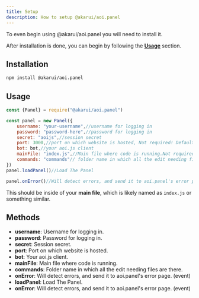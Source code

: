 ```yaml
---
title: Setup
description: How to setup @akarui/aoi.panel
---
```


To even begin using @akarui/aoi.panel you will need to install it.

After installation is done, you can begin by following the **[Usage](#usage)** section.

## Installation

```bash
npm install @akarui/aoi.panel
```

## Usage

```javascript title="index.js"
const {Panel} = require("@akarui/aoi.panel")

const panel = new Panel({
    username: "your-username",//username for logging in
    password: "password-here",//password for logging in
    secret: "aoijs",//session secret
    port: 3000,//port on which website is hosted, Not required! Default 3000
    bot: bot,//your aoi.js client
    mainFile: "index.js",//Main file where code is running.Not required, default taken from package.json
    commands: "commands"// folder name in which all the edit needing files are there
})
panel.loadPanel()//Load The Panel

panel.onError()//Will detect errors, and send it to aoi.panel's error page
```

This should be inside of your **main file**, which is likely named as `index.js` or something similar.

## Methods

- **username**: Username for logging in.
- **password**: Password for logging in.
- **secret**: Session secret.
- **port**: Port on which website is hosted.
- **bot**: Your aoi.js client.
- **mainFile**: Main file where code is running.
- **commands**: Folder name in which all the edit needing files are there.
- **onError**: Will detect errors, and send it to aoi.panel's error page. (event)
- **loadPanel**: Load The Panel.
- **onError**: Will detect errors, and send it to aoi.panel's error page. (event)